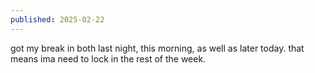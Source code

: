 ```yaml
---
published: 2025-02-22
---
```


got my break in both last night, this morning, as well as later today. that means ima need to lock in the rest of the week.